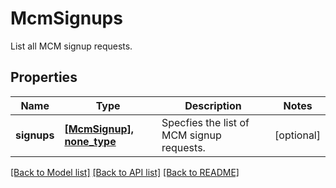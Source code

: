# McmSignups

List all MCM signup requests.

## Properties
Name | Type | Description | Notes
------------ | ------------- | ------------- | -------------
**signups** | [**[McmSignup], none_type**](McmSignup.md) | Specfies the list of MCM signup requests. | [optional] 

[[Back to Model list]](../README.md#documentation-for-models) [[Back to API list]](../README.md#documentation-for-api-endpoints) [[Back to README]](../README.md)


